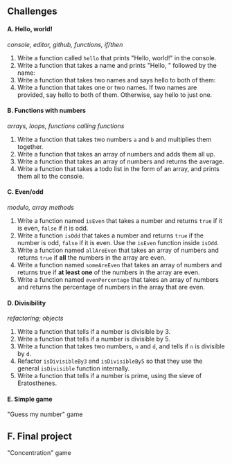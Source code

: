﻿## Challenges

#### A. Hello, world!

_console, editor, github, functions, if/then_

1. Write a function called `hello` that prints "Hello, world!" in the console.
1. Write a function that takes a name and prints "Hello, " followed by the name:
1. Write a function that takes two names and says hello to both of them:
1. Write a function that takes one or two names. If two names are provided, say hello to both of them. Otherwise, say hello to just one.

#### B. Functions with numbers

_arrays, loops, functions calling functions_

1. Write a function that takes two numbers `a` and `b` and multiplies them together.
1. Write a function that takes an array of numbers and adds them all up.
1. Write a function that takes an array of numbers and returns the average.
1. Write a function that takes a todo list in the form of an array, and prints them all to the console.

#### C. Even/odd

_modulo, array methods_

1. Write a function named `isEven` that takes a number and returns `true` if it is even, `false` if it is odd.
1. Write a function `isOdd` that takes a number and returns `true` if the number is odd, `false` if it is even. Use the `isEven` function inside `isOdd`.
1. Write a function named `allAreEven` that takes an array of numbers and returns `true` if **all** the numbers in the array are even.
1. Write a function named `someAreEven` that takes an array of numbers and returns true if **at least one** of the numbers in the array are even.
1. Write a function named `evenPercentage` that takes an array of numbers and returns the percentage of numbers in the array that are even.

#### D. Divisibility

_refactoring; objects_

1. Write a function that tells if a number is divisible by 3.
1. Write a function that tells if a number is divisible by 5.
1. Write a function that takes two numbers, `n` and `d`, and tells if `n` is divisible by `d`.
1. Refactor `isDivisibleBy3` and `isDivisibleBy5` so that they use the general `isDivisible` function internally.
1. Write a function that tells if a number is prime, using the sieve of Eratosthenes.

#### E. Simple game

"Guess my number" game

## F. Final project

"Concentration" game
